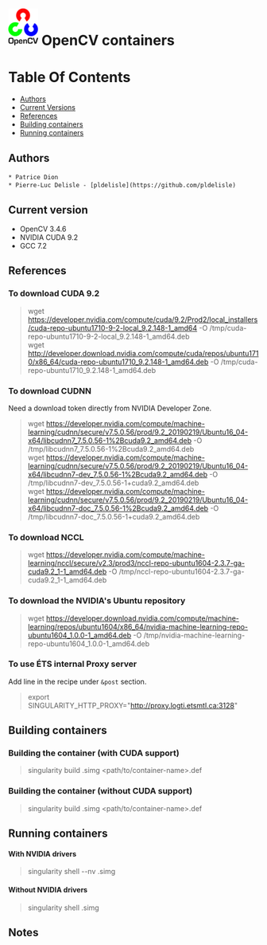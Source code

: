 # <img src="/icons/opencv.png" width="60" vertical-align="bottom"> OpenCV containers


# Table Of Contents

-  [Authors](#authors)
-  [Current Versions](#current-version)
-  [References](#references)
-  [Building containers](#building-containers)
-  [Running containers](#running-containers)


## Authors

    * Patrice Dion
    * Pierre-Luc Delisle - [pldelisle](https://github.com/pldelisle)

## Current version
* OpenCV 3.4.6
* NVIDIA CUDA 9.2
* GCC 7.2

## References

### To download CUDA 9.2
> wget https://developer.nvidia.com/compute/cuda/9.2/Prod2/local_installers/cuda-repo-ubuntu1710-9-2-local_9.2.148-1_amd64 -O /tmp/cuda-repo-ubuntu1710-9-2-local_9.2.148-1_amd64.deb  
> wget http://developer.download.nvidia.com/compute/cuda/repos/ubuntu1710/x86_64/cuda-repo-ubuntu1710_9.2.148-1_amd64.deb  -O /tmp/cuda-repo-ubuntu1710_9.2.148-1_amd64.deb  

### To download CUDNN
Need a download token directly from NVIDIA Developer Zone.
> wget https://developer.nvidia.com/compute/machine-learning/cudnn/secure/v7.5.0.56/prod/9.2_20190219/Ubuntu16_04-x64/libcudnn7_7.5.0.56-1%2Bcuda9.2_amd64.deb     -O /tmp/libcudnn7_7.5.0.56-1%2Bcuda9.2_amd64.deb  
> wget https://developer.nvidia.com/compute/machine-learning/cudnn/secure/v7.5.0.56/prod/9.2_20190219/Ubuntu16_04-x64/libcudnn7-dev_7.5.0.56-1%2Bcuda9.2_amd64.deb -O /tmp/libcudnn7-dev_7.5.0.56-1+cuda9.2_amd64.deb  
> wget https://developer.nvidia.com/compute/machine-learning/cudnn/secure/v7.5.0.56/prod/9.2_20190219/Ubuntu16_04-x64/libcudnn7-doc_7.5.0.56-1%2Bcuda9.2_amd64.deb -O /tmp/libcudnn7-doc_7.5.0.56-1+cuda9.2_amd64.deb  

### To download NCCL
> wget https://developer.nvidia.com/compute/machine-learning/nccl/secure/v2.3/prod3/nccl-repo-ubuntu1604-2.3.7-ga-cuda9.2_1-1_amd64.deb  -O /tmp/nccl-repo-ubuntu1604-2.3.7-ga-cuda9.2_1-1_amd64.deb  

### To download the NVIDIA's Ubuntu repository
> wget https://developer.download.nvidia.com/compute/machine-learning/repos/ubuntu1604/x86_64/nvidia-machine-learning-repo-ubuntu1604_1.0.0-1_amd64.deb -O /tmp/nvidia-machine-learning-repo-ubuntu1604_1.0.0-1_amd64.deb  

### To use ÉTS internal Proxy server
Add line in the recipe under `&post` section.
> export SINGULARITY_HTTP_PROXY="http://proxy.logti.etsmtl.ca:3128"  


## Building containers

### Building the container (with CUDA support)

> singularity build <container-name>.simg  <path/to/container-name>.def  

### Building the container (without CUDA support)

> singularity build <container-name>.simg  <path/to/container-name>.def  


## Running containers

#### With NVIDIA drivers
> singularity shell --nv <container-name>.simg  

#### Without NVIDIA drivers
> singularity shell <container-name>.simg  

## Notes
